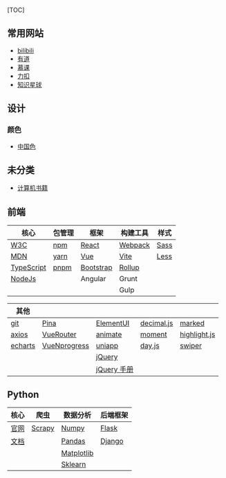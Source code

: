 [TOC]

## 常用网站

- [bilibili](https://www.bilibili.com/)
- [有道](https://youdao.com/)
- [慕课](https://www.icourse163.org/home.htm)
- [力扣](https://leetcode.cn/)
- [知识星球](https://articles.zsxq.com/)



## 设计

### 颜色

- [中国色](http://zhongguose.com/#chahuahong)



## 未分类

- [计算机书籍](https://www.iamshuaidi.com/753.html)



## 前端

| 核心                                                         | 包管理                                         | 框架                                                         | 构建工具                                        | 样式                                          |
| ------------------------------------------------------------ | ---------------------------------------------- | ------------------------------------------------------------ | ----------------------------------------------- | --------------------------------------------- |
| [W3C](https://www.w3.org/)                                   | [npm](https://docs.npmjs.com/cli/v9/commands/) | [React](https://react.docschina.org/docs/getting-started.html) | [Webpack](https://www.webpackjs.com/concepts/)  | [Sass](https://www.sasscss.com/documentation) |
| [MDN](https://developer.mozilla.org/zh-CN/)                  | [yarn](https://yarnpkg.com/cli/install)        | [Vue](https://cn.vuejs.org/guide/introduction.html)          | [Vite](https://cn.vitejs.dev/guide/)            | [Less](https://less.bootcss.com/usage/)       |
| [TypeScript](https://www.typescriptlang.org/docs/handbook/2/basic-types.html) | [pnpm](https://www.pnpm.cn/installation)       | [Bootstrap](https://v5.bootcss.com/docs/getting-started/introduction/) | [Rollup](https://cn.rollupjs.org/introduction/) |                                               |
| [NodeJs](https://nodejs.org/en/docs/guides/getting-started-guide) |                                                | Angular                                                      | Grunt                                           |                                               |
|                                                              |                                                |                                                              | Gulp                                            |                                               |

| 其他                                                         |                                                              |                                                              |                                                              |                                                              |
| ------------------------------------------------------------ | ------------------------------------------------------------ | ------------------------------------------------------------ | ------------------------------------------------------------ | ------------------------------------------------------------ |
| [git](https://git-scm.com/book/zh/v2)                        | [Pina](https://pinia.vuejs.org/zh/introduction.html#basic-example) | [ElementUI](https://element.eleme.cn/#/zh-CN/component/installation) | [decimal.js](https://github.com/MikeMcl/decimal.js/)         | [marked](https://marked.js.org/using_advanced#options)       |
| [axios](https://www.axios-http.cn/docs/intro)                | [VueRouter](https://router.vuejs.org/zh/guide/)              | [animate](https://animejs.com/documentation/)                | [moment](http://momentjs.cn/docs/)                           | [highlight.js](https://www.fenxianglu.cn/highlightjs/docs/start/) |
| [echarts](https://echarts.apache.org/handbook/zh/get-started/) | [VueNprogress](https://vuepress.vuejs.org/zh/plugin/official/plugin-nprogress.html) | [uniapp](https://uniapp.dcloud.net.cn/)                      | [day.js](https://dayjs.gitee.io/docs/zh-CN/installation/installation) | [swiper](https://swiperjs.com/get-started)                   |
|                                                              |                                                              | [jQuery](https://api.jquery.com/)                            |                                                              |                                                              |
|                                                              |                                                              | [jQuery 手册](http://hemin.cn/jq/)                           |                                                              |                                                              |



## Python

| 核心                                     | 爬虫                                                      | 数据分析                                                     | 后端框架                                              |
| ---------------------------------------- | --------------------------------------------------------- | ------------------------------------------------------------ | ----------------------------------------------------- |
| [官网](https://www.python.org/)          | [Scrapy](https://www.osgeo.cn/scrapy/intro/tutorial.html) | [Numpy](https://numpy.org.cn/user/)                          | [Flask](https://flask.palletsprojects.com/en/2.2.x/)  |
| [文档](https://docs.python.org/zh-cn/3/) |                                                           | [Pandas](https://pandas.pydata.org/docs/)                    | [Django](https://docs.djangoproject.com/zh-hans/4.1/) |
|                                          |                                                           | [Matplotlib](https://matplotlib.net/stable/tutorials/introductory/pyplot.html) |                                                       |
|                                          |                                                           | [Sklearn](https://scikit-learn.org.cn/)                      |                                                       |




